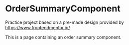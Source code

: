 # OrderSummaryComponent

Practice project based on a pre-made design provided by https://www.frontendmentor.io/

This is a page containing an order summary component.
